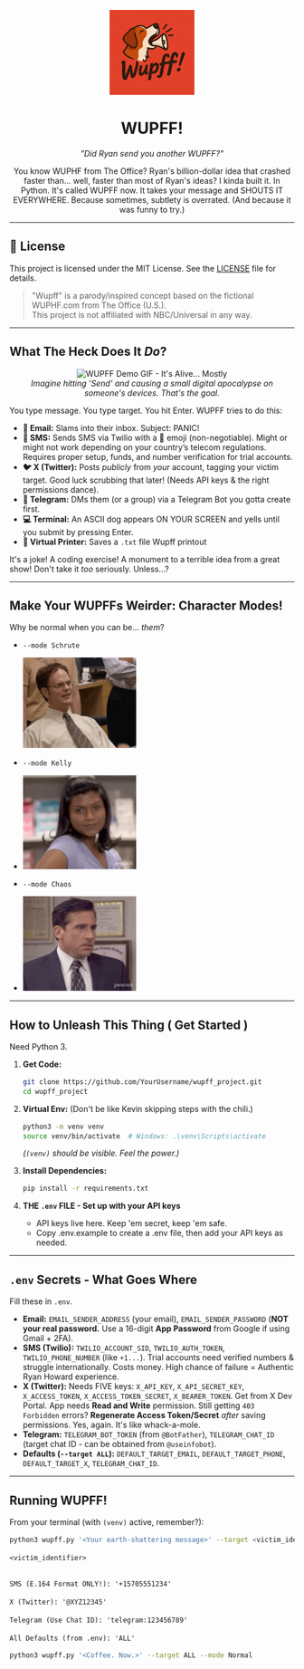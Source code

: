 <p align="center">
  <!-- TODO: Draw a terrible logo in MS Paint. A dog yelling WUPFF maybe? -->
  <img src="md_contents/logo.png" alt="WUPFF Logo - Needs Improvement" width="150"/>
</p>

<h1 align="center">WUPFF!</h1>

<p align="center">
  <em>"Did Ryan send you another WUPFF?"</em>
</p>
<p align="center">
  You know WUPHF from The Office? Ryan's billion-dollar idea that crashed faster than... well, faster than most of Ryan's ideas? I kinda built it. In Python. It's called WUPFF now. It takes your message and SHOUTS IT EVERYWHERE. Because sometimes, subtlety is overrated. (And because it was funny to try.)
</p>

---

## 🔑 License

This project is licensed under the MIT License. See the [LICENSE](LICENSE) file for details.

> "Wupff" is a parody/inspired concept based on the fictional WUPHF.com from The Office (U.S.).  
> This project is not affiliated with NBC/Universal in any way.

---

## What The Heck Does It *Do*?



<p align="center">
  <!-- TODO: Replace this text with a seizure-inducing GIF of the script running -->
  <img src="[YOUR_DEMO_GIF_URL_HERE]" alt="WUPFF Demo GIF - It's Alive... Mostly" width="600"/>
  <br>
  <em>Imagine hitting 'Send' and causing a small digital apocalypse on someone's devices. That's the goal.</em>
</p>

You type message. You type target. You hit Enter. WUPFF tries to do this:

*   **📧 Email:** Slams into their inbox. Subject: PANIC!
*   **📱 SMS:** Sends SMS via Twilio with a 🐶 emoji (non-negotiable). Might or might not work depending on your country’s telecom regulations. Requires proper setup, funds, and number verification for trial accounts.
*   **🐦 X (Twitter):** Posts *publicly* from *your* account, tagging your victim target. Good luck scrubbing that later! (Needs API keys & the right permissions dance).
*   **💬 Telegram:** DMs them (or a group) via a Telegram Bot you gotta create first.
*   **💻 Terminal:** An ASCII dog appears ON YOUR SCREEN and yells until you submit by pressing Enter.
*   **💾 Virtual Printer:** Saves a `.txt` file Wupff printout

It's a joke! A coding exercise! A monument to a terrible idea from a great show! Don't take it *too* seriously. Unless...?

---

## Make Your WUPFFs Weirder: Character Modes!

Why be normal when you can be... *them*?

*   `--mode Schrute`

    <img src="md_contents/schrute.gif" alt="Alternate text" width="200"/>

*   `--mode Kelly`
*   
    <img src="md_contents/kelly.gif" alt="Alternate text" width="200"/>

*   `--mode Chaos`
*   
    <img src="md_contents/micheal.gif" alt="Alternate text" width="200"/>

---

## How to Unleash This Thing ( Get Started )

Need Python 3.

1.  **Get Code:**
    ```bash
    git clone https://github.com/YourUsername/wupff_project.git
    cd wupff_project
    ```

2.  **Virtual Env:** (Don't be like Kevin skipping steps with the chili.)
    ```bash
    python3 -m venv venv
    source venv/bin/activate  # Windows: .\venv\Scripts\activate
    ```
    *(`(venv)` should be visible. Feel the power.)*

3.  **Install Dependencies:**
    ```bash
    pip install -r requirements.txt
    ```

4.  **THE `.env` FILE - Set up with your API keys**
    *   API keys live here. Keep 'em secret, keep 'em safe.
    *   Copy .env.example to create a .env file, then add your API keys as needed.

---

## `.env` Secrets - What Goes Where

Fill these in `.env`.

*   **Email:** `EMAIL_SENDER_ADDRESS` (your email), `EMAIL_SENDER_PASSWORD` (**NOT your real password.** Use a 16-digit **App Password** from Google if using Gmail + 2FA).
*   **SMS (Twilio):** `TWILIO_ACCOUNT_SID`, `TWILIO_AUTH_TOKEN`, `TWILIO_PHONE_NUMBER` (like `+1...`). Trial accounts need verified numbers & struggle internationally. Costs money. High chance of failure = Authentic Ryan Howard experience.
*   **X (Twitter):** Needs FIVE keys: `X_API_KEY`, `X_API_SECRET_KEY`, `X_ACCESS_TOKEN`, `X_ACCESS_TOKEN_SECRET`, `X_BEARER_TOKEN`. Get from X Dev Portal. App needs **Read and Write** permission. Still getting `403 Forbidden` errors? **Regenerate Access Token/Secret** *after* saving permissions. Yes, again. It's like whack-a-mole.
*   **Telegram:** `TELEGRAM_BOT_TOKEN` (from `@BotFather`), `TELEGRAM_CHAT_ID` (target chat ID - can be obtained from `@useinfobot`).
*   **Defaults (`--target ALL`):** `DEFAULT_TARGET_EMAIL`, `DEFAULT_TARGET_PHONE`, `DEFAULT_TARGET_X`, `TELEGRAM_CHAT_ID`.
---

## Running WUPFF!

From your terminal (with `(venv)` active, remember?):

```bash
python3 wupff.py '<Your earth-shattering message>' --target <victim_identifier> --mode <vibe>
```
`<victim_identifier>`
```Email: 'pam.beesly@dundermifflin.com'

SMS (E.164 Format ONLY!): '+15705551234'

X (Twitter): '@XYZ12345'

Telegram (Use Chat ID): 'telegram:123456789'

All Defaults (from .env): 'ALL'

```

```bash
python3 wupff.py '<Coffee. Now.>' --target ALL --mode Normal
```